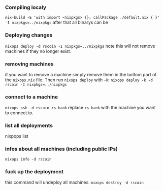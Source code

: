### Compiling localy
`nix-build -E 'with import <nixpkgs> {}; callPackage ./default.nix { }' -I nixpkgs=../nixpkgs`
after that all binarys can be

### Deploying changes
`nixops deploy -d rscoin -I nixpkgs=../nixpkgs`
note this will not remove machines if they no longer exist.

### removing machines
if you want to remove a machine simply remove them in the bottom part of the `nixops.nix` file.
Then run `nixops deploy` with `-k`:
`nixops deploy -k -d rscoin -I nixpkgs=../nixpkgs`

### connect to a machine
`nixops ssh -d rscoin rs-bank`
replace `rs-bank` with the machine you want to connect to.

### list all deployments
nixpops list

### infos about all machines (including public IPs)
`nixops info -d rscoin`

### fuck up the deployment
this command will undeploy all machines:
`nixops destroy -d rscoin`

